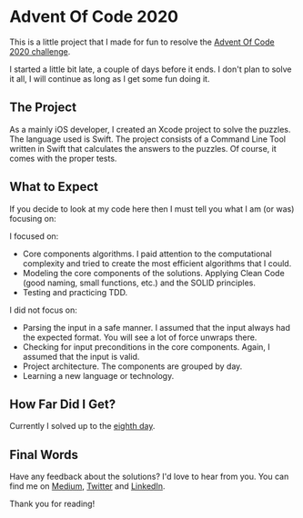 # Advent Of Code 2020

This is a little project that I made for fun to resolve the [Advent Of Code 2020 challenge](https://adventofcode.com/2020). 

I started a little bit late, a couple of days before it ends. I don't plan to solve it all, I will continue as long as I get some fun doing it.

## The Project

As a mainly iOS developer, I created an Xcode project to solve the puzzles. The language used is Swift. The project consists of a Command Line Tool written in Swift that calculates the answers to the puzzles. Of course, it comes with the proper tests.

## What to Expect

If you decide to look at my code here then I must tell you what I am (or was) focusing on:

I focused on:
* Core components algorithms. I paid attention to the computational complexity and tried to create the most efficient algorithms that I could.
* Modeling the core components of the solutions. Applying Clean Code (good naming, small functions, etc.) and the SOLID principles.
* Testing and practicing TDD.

I did not focus on:
* Parsing the input in a safe manner. I assumed that the input always had the expected format. You will see a lot of force unwraps there.
* Checking for input preconditions in the core components. Again, I assumed that the input is valid.
* Project architecture. The components are grouped by day.
* Learning a new language or technology.

## How Far Did I Get?

Currently I solved up to the [eighth day](https://adventofcode.com/2020/day/8). 

## Final Words

Have any feedback about the solutions? I'd love to hear from you. You can find me on [Medium](https://medium.com/@pablo.manuelli), [Twitter](https://twitter.com/pablomanuelli) and [LinkedIn](https://www.linkedin.com/in/pablo-manuelli/).

 Thank you for reading!
